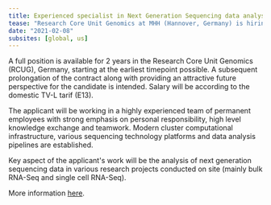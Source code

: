 ```yaml
---
title: Experienced specialist in Next Generation Sequencing data analysis (f/d/m)
tease: "Research Core Unit Genomics at MHH (Hannover, Germany) is hiring"
date: "2021-02-08"
subsites: [global, us]
---
```


A full position is available for 2 years in the Research Core Unit Genomics (RCUG), Germany, starting at the earliest timepoint possible. A subsequent prolongation of the contract along with providing an attractive future perspective for the candidate is intended. Salary will be according to the domestic TV-L tarif (E13).

The applicant will be working in a highly experienced team of permanent employees with strong emphasis on personal responsibility, high level knowledge exchange and teamwork. Modern cluster computational infrastructure, various sequencing technology platforms and data analysis pipelines are established.

Key aspect of the applicant's work will be the analysis of next generation sequencing data in various research projects conducted on site (mainly bulk RNA-Seq and single cell RNA-Seq).

More information [here](https://mhh.hr4you.org/job/view/559/experienced-specialist-in-next-generation-sequencing-data-analysis-f-d-m?page_lang=en).
